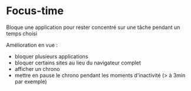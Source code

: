 # Focus-time
Bloque une application pour rester concentré sur une tâche pendant un temps choisi

Amélioration en vue : 
- bloquer plusieurs applications
- bloquer certains sites au lieu du navigateur complet
- afficher un chrono
- mettre en pause le chrono pendant les moments d'inactivité (> à 3min par exemple) 

